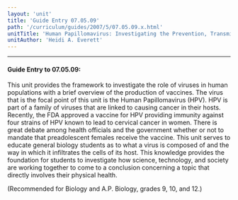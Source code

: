 ```yaml
---
layout: 'unit'
title: 'Guide Entry 07.05.09'
path: '/curriculum/guides/2007/5/07.05.09.x.html'
unitTitle: 'Human Papillomavirus: Investigating the Prevention, Transmission, and Treatments of a Viral Infection'
unitAuthor: 'Heidi A. Everett'
---
```


<body>
<hr/>
 <h4>
  Guide Entry to 07.05.09:
 </h4>
 <p>
  This unit provides the framework to investigate the role of viruses in human populations with a brief overview of the production of vaccines. The virus that is the focal point of this unit is the Human Papillomavirus (HPV). HPV is part of a family of viruses that are linked to causing cancer in their hosts. Recently, the FDA approved a vaccine for HPV providing immunity against four strains of HPV known to lead to cervical cancer in women. There is great debate among health officials and the government whether or not to mandate that preadolescent females receive the vaccine. This unit serves to educate general biology students as to what a virus is composed of and the way in which it infiltrates the cells of its host. This knowledge provides the foundation for students to investigate how science, technology, and society are working together to come to a conclusion concerning a topic that directly involves their physical health.
 </p>
<p>
  (Recommended for Biology and A.P. Biology, grades 9, 10, and 12.)
 </p>

</body>
